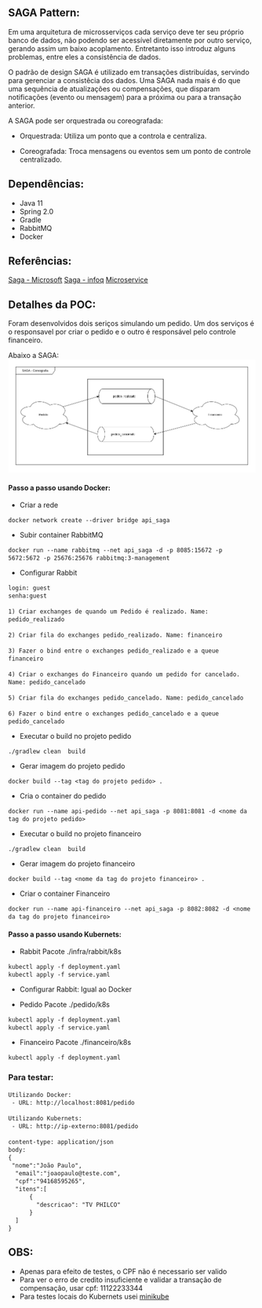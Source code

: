 ## SAGA Pattern: ##

Em uma arquitetura de microsserviços cada serviço deve ter seu próprio banco de dados, não podendo ser acessível diretamente por outro serviço, gerando assim um baixo acoplamento. Entretanto isso introduz alguns problemas, entre eles a consistência de dados. 

O padrão de design SAGA é utilizado em transações distribuídas, servindo para gerenciar a consistêcia dos dados. Uma SAGA nada mais é do que uma sequência de atualizações ou compensações, que disparam notificações (evento ou mensagem) para a próxima ou para a transação anterior.


A SAGA pode ser orquestrada ou coreografada:

- Orquestrada: Utiliza um ponto que a controla e centraliza.

- Coreografada: Troca mensagens ou eventos sem um ponto de controle centralizado.

## Dependências: ##

- Java 11
- Spring 2.0
- Gradle
- RabbitMQ
- Docker

## Referências: ##

[Saga - Microsoft](https://docs.microsoft.com/pt-br/azure/architecture/reference-architectures/saga/saga#:~:text=The%20saga%20design%20pattern%20is,a%20pr%C3%B3xima%20etapa%20da%20transa%C3%A7%C3%A3o.)
[Saga - infoq](https://www.infoq.com/br/news/2018/04/data-consistency-microservices/)
[Microservice](https://microservices.io/patterns/data/saga.html)

## Detalhes da POC: ##

Foram desenvolvidos dois seriços simulando um pedido. Um dos serviços é o responsavel por criar o pedido e o outro é responsável pelo controle financeiro.

Abaixo a SAGA:
![SAGA](./doc/saga.png)

#### Passo a passo usando Docker: ####

- Criar a rede
```
docker network create --driver bridge api_saga
```

- Subir container RabbitMQ
```
docker run --name rabbitmq --net api_saga -d -p 8085:15672 -p 5672:5672 -p 25676:25676 rabbitmq:3-management
```

- Configurar Rabbit
```
login: guest
senha:guest

1) Criar exchanges de quando um Pedido é realizado. Name: pedido_realizado

2) Criar fila do exchanges pedido_realizado. Name: financeiro

3) Fazer o bind entre o exchanges pedido_realizado e a queue financeiro

4) Criar o exchanges do Financeiro quando um pedido for cancelado. Name: pedido_cancelado

5) Criar fila do exchanges pedido_cancelado. Name: pedido_cancelado

6) Fazer o bind entre o exchanges pedido_cancelado e a queue pedido_cancelado
```

- Executar o build no projeto pedido
```
./gradlew clean  build
```

- Gerar imagem do projeto pedido
```
docker build --tag <tag do projeto pedido> .
```

- Cria o container do pedido
```
docker run --name api-pedido --net api_saga -p 8081:8081 -d <nome da tag do projeto pedido>
```

- Executar o build no projeto financeiro
```
./gradlew clean  build
```

- Gerar imagem do projeto financeiro
```
docker build --tag <nome da tag do projeto financeiro> .
```

- Criar o container Financeiro

```
docker run --name api-financeiro --net api_saga -p 8082:8082 -d <nome da tag do projeto financeiro>
```

#### Passo a passo usando Kubernets: ####

- Rabbit
Pacote ./infra/rabbit/k8s

```
kubectl apply -f deployment.yaml
kubectl apply -f service.yaml
```
- Configurar Rabbit: Igual ao Docker


- Pedido
Pacote ./pedido/k8s

```
kubectl apply -f deployment.yaml
kubectl apply -f service.yaml
```

- Financeiro
Pacote ./financeiro/k8s

```
kubectl apply -f deployment.yaml
```
### Para testar:
```
Utilizando Docker:
 - URL: http://localhost:8081/pedido 

Utilizando Kubernets:
 - URL: http://ip-externo:8081/pedido 

content-type: application/json
body:
{
 "nome":"João Paulo",
  "email":"joaopaulo@teste.com",
  "cpf":"94168595265",
  "itens":[
      {
        "descricao": "TV PHILCO"
      }
  ]
}
```
## OBS: ##

- Apenas para efeito de testes, o CPF não é necessario ser valido
- Para ver o erro de credito insuficiente e validar a transação de compensação, usar cpf: 11122233344
- Para testes locais do Kubernets usei [minikube](https://minikube.sigs.k8s.io/docs/)